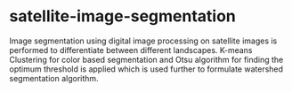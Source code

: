 # satellite-image-segmentation
Image segmentation using digital image processing on satellite images is performed to differentiate between different landscapes. K-means Clustering for color based segmentation and Otsu algorithm for finding the optimum threshold is applied which is used further to formulate watershed segmentation algorithm.
